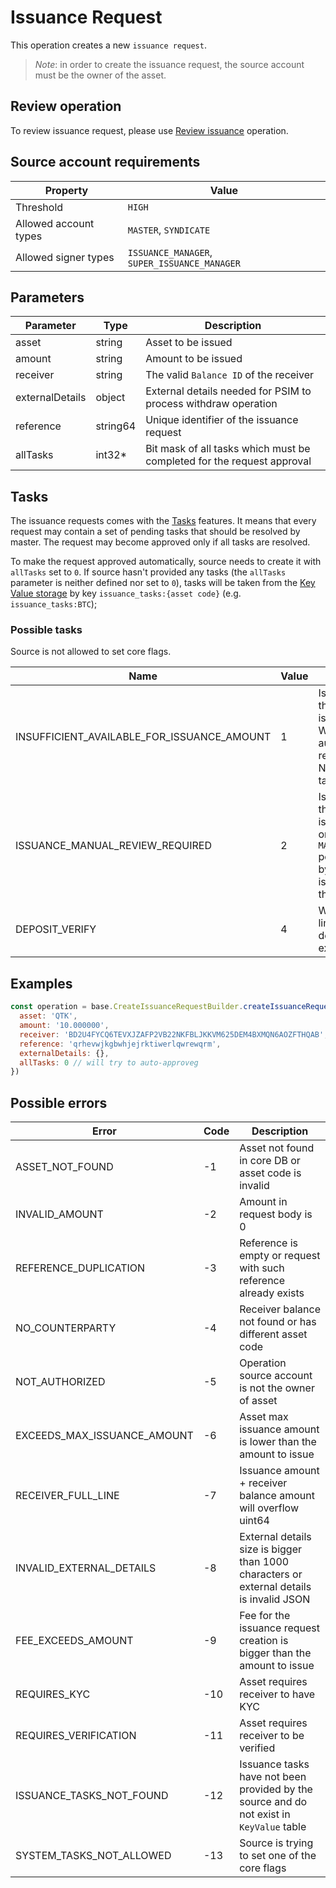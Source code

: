 # Issuance Request

This operation creates a new `issuance request`.

> *Note*: in order to create the issuance request, the source account must be the owner of the asset.

## Review operation

To review issuance request, please use [Review issuance][2] operation.

## Source account requirements

| Property              | Value                                        |
|-----------------------|----------------------------------------------|
| Threshold             | `HIGH`                                         |
| Allowed account types | `MASTER`, `SYNDICATE`                        |
| Allowed signer types  | `ISSUANCE_MANAGER`, `SUPER_ISSUANCE_MANAGER` |

## Parameters

| Parameter       |  Type    |                              Description                               |
|-----------------|----------|------------------------------------------------------------------------|
| asset           | string   | Asset to be issued                                                     |
| amount          | string   | Amount to be issued                                                    |
| receiver        | string   | The valid `Balance ID` of the receiver                                 |
| externalDetails | object   | External details needed for PSIM to process withdraw operation         |
| reference       | string64 | Unique identifier of the issuance request                              |
| allTasks        | int32*   | Bit mask of all tasks which must be completed for the request approval |

## Tasks

The issuance requests comes with the [Tasks][3] features. It means that every 
request may contain a set of pending tasks that should be resolved by master.
The request may become approved only if all tasks are resolved. 

To make the request approved automatically, source needs to create it with 
`allTasks` set to `0`. If source hasn't provided any tasks (the `allTasks` 
parameter is neither defined nor set to `0`), tasks will be taken
from the [Key Value storage][1] by key `issuance_tasks:{asset code}` 
(e.g. `issuance_tasks:BTC`);

### Possible tasks

Source is not allowed to set core flags.

| Name                                       | Value | Description                                                                                                                                                                                |
|--------------------------------------------|-------| ------------------------------------------------------------------------------------------------------------------------------------------------- |
| INSUFFICIENT_AVAILABLE_FOR_ISSUANCE_AMOUNT | 1     | Is set automatically, if the amount for issuance is insufficient. Will be resolved automatically when reviewing. Source is NOT allowed to set this task | 
| ISSUANCE_MANUAL_REVIEW_REQUIRED            | 2     | Is set automatically, if the amount for issuance is insufficient or asset has a `MANUAL_REVIEW_REQUIRED` policy. Can be resolved by the reviewer. Source is NOT allowed to set this task |
| DEPOSIT_VERIFY                             | 4     | Will verify if deposit limit of issuance destination is not exceeded|

## Examples

```javascript
const operation = base.CreateIssuanceRequestBuilder.createIssuanceRequest({
  asset: 'QTK',
  amount: '10.000000',
  receiver: 'BD2U4FYCQ6TEVXJZAFP2VB22NKFBLJKKVM625DEM4BXMQN6AOZFTHQAB',
  reference: 'qrhevwjkgbwhjejrktiwerlqwrewqrm',
  externalDetails: {},
  allTasks: 0 // will try to auto-approveg
})
```

## Possible errors

| Error                       | Code | Description                                                                              |
|-----------------------------|------|------------------------------------------------------------------------------------------|
| ASSET_NOT_FOUND             | -1   | Asset not found in core DB or asset code is invalid                                      |
| INVALID_AMOUNT              | -2   | Amount in request body is 0                                                              |
| REFERENCE_DUPLICATION       | -3   | Reference is empty or request with such reference already exists                         |
| NO_COUNTERPARTY             | -4   | Receiver balance not found or has different asset code                                   |
| NOT_AUTHORIZED              | -5   | Operation source account is not the owner of asset                                        |
| EXCEEDS_MAX_ISSUANCE_AMOUNT | -6   | Asset max issuance amount is lower than the amount to issue                              |
| RECEIVER_FULL_LINE          | -7   | Issuance amount + receiver balance amount will overflow uint64                           |
| INVALID_EXTERNAL_DETAILS    | -8   | External details size is bigger than 1000 characters or external details is invalid JSON |
| FEE_EXCEEDS_AMOUNT          | -9   | Fee for the issuance request creation is bigger than the amount to issue                 |
| REQUIRES_KYC                | -10  | Asset requires receiver to have KYC                                                      |
| REQUIRES_VERIFICATION       | -11  | Asset requires receiver to be verified                                                   |
| ISSUANCE_TASKS_NOT_FOUND    | -12  | Issuance tasks have not been provided by the source and do not exist in `KeyValue` table  |
| SYSTEM_TASKS_NOT_ALLOWED    | -13  | Source is trying to set one of the core flags                                            |

[1]: https://tokend.gitlab.io/docs/#key-value-storage
[2]: /tech/requestsuance.md
[3]: review.md#tasks
